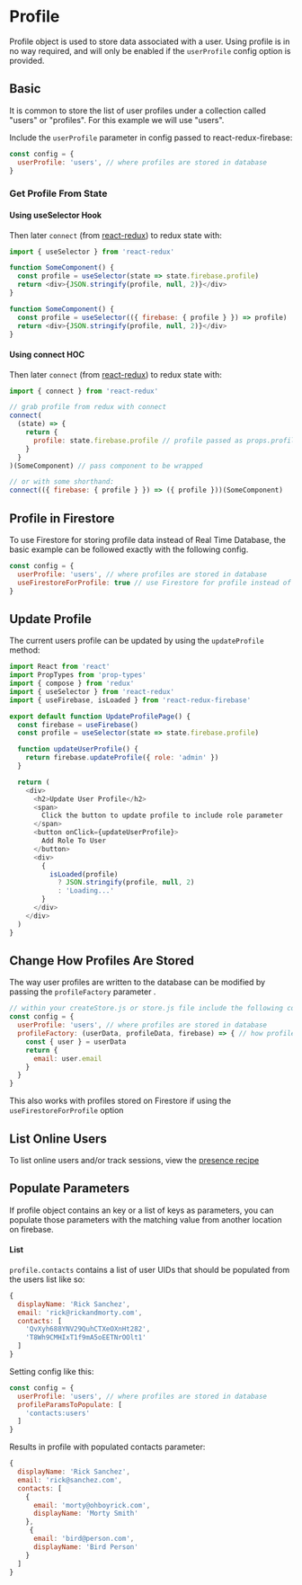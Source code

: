 # Profile

Profile object is used to store data associated with a user. Using profile is in no way required, and will only be enabled if the `userProfile` config option is provided.

## Basic

It is common to store the list of user profiles under a collection called "users" or "profiles". For this example we will use "users".

Include the `userProfile` parameter in config passed to react-redux-firebase:

```js
const config = {
  userProfile: 'users', // where profiles are stored in database
}
```

### Get Profile From State

#### Using useSelector Hook

Then later `connect` (from [react-redux](https://github.com/reactjs/react-redux/blob/master/docs/api.md)) to redux state with:

```js
import { useSelector } from 'react-redux'

function SomeComponent() {
  const profile = useSelector(state => state.firebase.profile)
  return <div>{JSON.stringify(profile, null, 2)}</div>
}

function SomeComponent() {
  const profile = useSelector(({ firebase: { profile } }) => profile)
  return <div>{JSON.stringify(profile, null, 2)}</div>
}
```

#### Using connect HOC

Then later `connect` (from [react-redux](https://github.com/reactjs/react-redux/blob/master/docs/api.md)) to redux state with:

```js
import { connect } from 'react-redux'

// grab profile from redux with connect
connect(
  (state) => {
    return {
      profile: state.firebase.profile // profile passed as props.profile
    }
  }
)(SomeComponent) // pass component to be wrapped

// or with some shorthand:
connect(({ firebase: { profile } }) => ({ profile }))(SomeComponent)
```

## Profile in Firestore

To use Firestore for storing profile data instead of Real Time Database, the basic example can be followed exactly with the following config.

```js
const config = {
  userProfile: 'users', // where profiles are stored in database
  useFirestoreForProfile: true // use Firestore for profile instead of RTDB
}
```

## Update Profile

The current users profile can be updated by using the `updateProfile` method:

```js
import React from 'react'
import PropTypes from 'prop-types'
import { compose } from 'redux'
import { useSelector } from 'react-redux'
import { useFirebase, isLoaded } from 'react-redux-firebase'

export default function UpdateProfilePage() {
  const firebase = useFirebase()
  const profile = useSelector(state => state.firebase.profile)

  function updateUserProfile() {
    return firebase.updateProfile({ role: 'admin' })
  }

  return (
    <div>
      <h2>Update User Profile</h2>
      <span>
        Click the button to update profile to include role parameter
      </span>
      <button onClick={updateUserProfile}>
        Add Role To User
      </button>
      <div>
        {
          isLoaded(profile)
            ? JSON.stringify(profile, null, 2)
            : 'Loading...'
        }
      </div>
    </div>
  )
}
```

## Change How Profiles Are Stored

The way user profiles are written to the database can be modified by passing the `profileFactory` parameter .

```js
// within your createStore.js or store.js file include the following config
const config = {
  userProfile: 'users', // where profiles are stored in database
  profileFactory: (userData, profileData, firebase) => { // how profiles are stored in database
    const { user } = userData
    return {
      email: user.email
    }
  }
}
```

This also works with profiles stored on Firestore if using the `useFirestoreForProfile` option

## List Online Users

To list online users and/or track sessions, view the [presence recipe](/docs/recipes/auth.md#presence)

## Populate Parameters

If profile object contains an key or a list of keys as parameters, you can populate those parameters with the matching value from another location on firebase.

#### List

`profile.contacts` contains a list of user UIDs that should be populated from the users list like so:

```js
{
  displayName: 'Rick Sanchez',
  email: 'rick@rickandmorty.com',
  contacts: [
    'QvXyh688YNV29QuhCTXeOXnHt282',
    'T8Wh9CMHIxT1f9mA5oEETNrOOlt1'
  ]
}
```

Setting config like this:

```js
const config = {
  userProfile: 'users', // where profiles are stored in database
  profileParamsToPopulate: [
    'contacts:users'
  ]
}
```

Results in profile with populated contacts parameter:

```js
{
  displayName: 'Rick Sanchez',
  email: 'rick@sanchez.com',
  contacts: [
    {
      email: 'morty@ohboyrick.com',
      displayName: 'Morty Smith'
    },
     {
      email: 'bird@person.com',
      displayName: 'Bird Person'
    }
  ]
}
```
